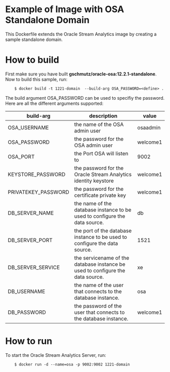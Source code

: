 Example of Image with OSA Standalone Domain
===========================================
This Dockerfile extends the Oracle Stream Analytics image by creating a sample standalone domain.

# How to build 
First make sure you have built **gschmutz/oracle-osa:12.2.1-standalone**. Now to build this sample, run:

        $ docker build -t 1221-domain  --build-arg OSA_PASSWORD=<define> .

The build argument OSA_PASSWORD can be used to specifiy the password. Here are all the different arguments supported:

| build-arg   | description  | value  |
|---|---|---|
| OSA_USERNAME  | the name of the OSA admin user  | osaadmin  |
| OSA_PASSWORD  | the password for the OSA admin user  | welcome1  |
| OSA_PORT  | the Port OSA will listen to  | 9002  |
| KEYSTORE_PASSWORD  | the password for the Oracle Stream Analytics identity keystore  | welcome1  |
| PRIVATEKEY_PASSWORD  | the password for the certificate private key  | welcome1  |
| DB_SERVER_NAME  | the name of the database instance to be used to configure the data source.   | db  |
| DB_SERVER_PORT  | the port of the database instance to be used to configure the data source.  | 1521  |
| DB_SERVER_SERVICE  | the servicename of the database instance be used to configure the data source.   | xe  |
| DB_USERNAME  | the name of the user that connects to the database instance.  | osa  |
| DB_PASSWORD  | the password of the user that connects to the database instance.  | welcome1  |

# How to run
To start the Oracle Stream Analytics Server, run:

        $ docker run -d --name=osa -p 9002:9002 1221-domain
